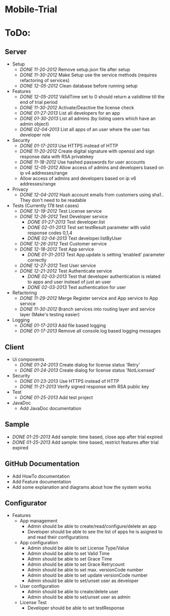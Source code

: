 Mobile-Trial
============

# ToDo: 

## Server
* Setup
	* _DONE 11-20-2012_ Remove setup.json file after setup
	* _DONE 11-30-2012_ Make Setup use the service methods (requires refactoring of services)
	* _DONE 12-05-2012_ Clean database before running setup
* Features
	* _DONE 12-05-2012_ ValidTime set to 0 should return a validtime till the end of trial period
	* _DONE 11-30-2012_ Activate/Deactive the license check 
	* _DONE 01-27-2013_ List all developers for an app
	* _DONE 01-30-2013_ List all admins (by listing users which have an admin object)
	* _DONE 02-04-2013_ List all apps of an user where the user has developer role
*	Security
	* _DONE 01-17-2013_ Use HTTPS instead of HTTP
	* _DONE 11-20-2012_ Create digital signature with openssl and sign response data with RSA privatekey
	* _DONE 11-18-2012_ Use hashed passwords for user accounts 
	* _DONE 12-05-2012_ Allow access of admins and developers based on ip v4 addresses/range
	*  Allow access of admins and developers based on ip v6 addresses/range
* Privacy
	* _DONE 12-04-2012_ Hash account emails from customers using sha1.. They don't need to be readable
* Tests (Currently 178 test cases)
	* _DONE 12-19-2012_ Test License service
	* _DONE 12-26-2012_ Test Developer service
		* _DONE 01-27-2013_ Test developer.list
		* _DONE 02-01-2013_ Test set testResult parameter with valid response codes 0,1,4
		* _DONE 02-04-2013_ Test developer.listByUser
	* _DONE 12-26-2012_ Test Customer service
	* _DONE 12-18-2012_ Test App service
		* _DONE 01-31-2013_ Test App.update is setting 'enabled' parameter correctly
	* _DONE 12-27-2012_ Test User service
	* _DONE 12-21-2012_ Test Authenticate service
		* _DONE 02-03-2013_ Test that developer authentication is related to apps and user instead of just an user
		* _DONE 02-03-2013_ Test authentication for user
* Refactoring
	* _DONE 11-29-2012_ Merge Register service and App service to App service
	* _DONE 11-30-2012_ Branch services into routing layer and service layer (Make's testing easier)
* Logging
	* _DONE 01-17-2013_ Add file based logging 
	* _DONE 01-17-2013_ Remove all console.log based logging messages

## Client
* Ui components 
	* _DONE 01-24-2013_ Create dialog for license status 'Retry'
	* _DONE 01-24-2013_ Create dialog for license status 'NotLicensed'
* Security
	* _DONE 01-23-2013_ Use HTTPS instead of HTTP
	* _DONE 11-21-2013_ Verify signed response with RSA public key
* Test
	* _DONE 01-25-2013_ Add test project
* JavaDoc
	* Add JavaDoc documentation 

## Sample
* _DONE 01-25-2013_ Add sample: time based, close app after trial expired
* _DONE 01-25-2013_ Add sample: time based, restrict features after trial expired

## GitHub Documentation
* Add HowTo documentation
* Add Feature documentation
* Add some explanation and diagrams about how the system works

## Configurator
* Features
	* App management
		* Admin should be able to create/read/configure/delete an app
		* Developer should be able to see the list of apps he is asigned to and read their configurations
	* App configuration
		* Admin should be able to set License Type/Value
		* Admin should be able to set Valid Time
		* Admin should be able to set Grace Time
		* Admin should be able to set Grace Retrycount  
		* Admin should be able to set max. versionCode number
		* Admin should be able to set update versionCode number
		* Admin should be able to set/unset user as developer
	* User configuration
		* Admin should be able to create/delete user
		* Admin should be able to set/unset user as admin
	* License Test
		* Developer should be able to set testResponse

